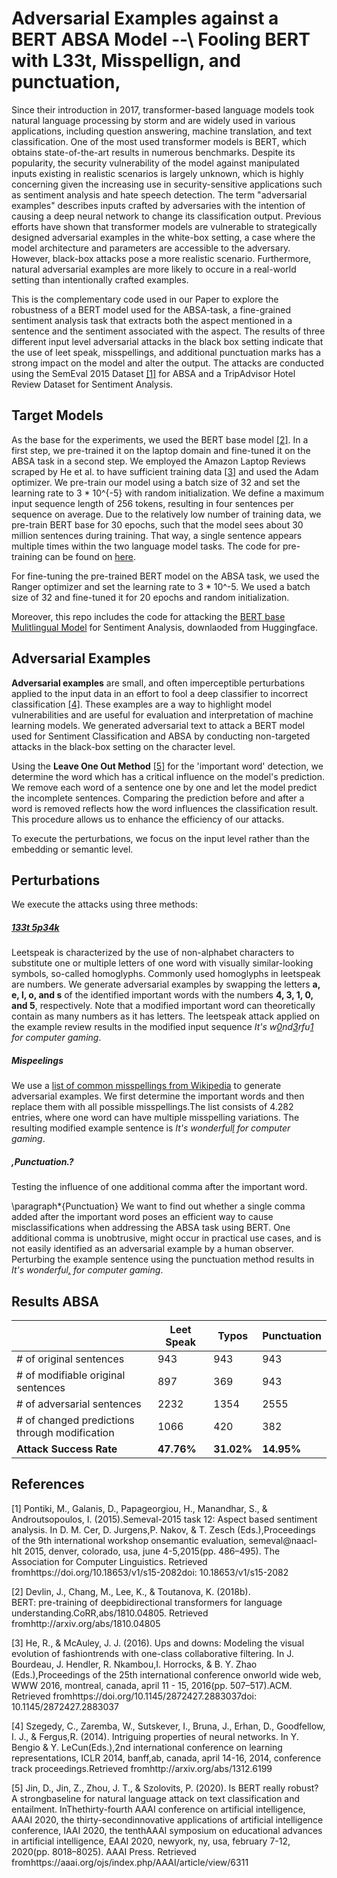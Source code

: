 # Adversarial Examples against a BERT ABSA Model --\\ Fooling BERT with L33t, Misspellign, and punctuation,

Since their introduction in 2017, transformer-based language models took natural language processing by storm and are widely used in various applications, including question answering, machine translation, and text classification. One of the most used transformer models is BERT, which obtains state-of-the-art results in numerous benchmarks. Despite its popularity, the security vulnerability of the model against manipulated inputs existing in realistic scenarios is largely unknown, which is highly concerning given the increasing use in security-sensitive applications such as sentiment analysis and hate speech detection.
The term "adversarial examples" describes inputs crafted by adversaries with the intention of causing a deep neural network to change its classification output. Previous efforts have shown that transformer models are vulnerable to strategically designed adversarial examples in the white-box setting, a case where the model architecture and parameters are accessible to the adversary. However, black-box attacks pose a more realistic scenario. Furthermore, natural adversarial examples are more likely to occure in a real-world setting than intentionally crafted examples. 

This is the complementary code used in our Paper to explore the robustness of a BERT model used for the ABSA-task, a fine-grained sentiment analysis task that extracts both the aspect mentioned in a sentence and the sentiment associated with the aspect. The results of three different input level adversarial attacks in the black box setting indicate that the use of leet speak, misspellings, and additional punctuation marks has a strong impact on the model and alter the output. The attacks are conducted using the SemEval 2015 Dataset [[1]](#1) for ABSA and a TripAdvisor Hotel Review Dataset for Sentiment Analysis.

## Target Models

As the base for the experiments, we used the BERT base model [[2]](#2). In a first step, we pre-trained it on the laptop domain and fine-tuned it on the ABSA task in a second step. We employed the Amazon Laptop Reviews scraped by He et al. to have sufficient training data [[3]](#3) and used the Adam optimizer. We pre-train our model using a batch size of 32 and set the learning rate to 3 * 10^{-5} with random initialization.
We define a maximum input sequence length of 256 tokens, resulting in four sentences per sequence on average.  Due to the relatively low number of training data, we pre-train BERT base for 30 epochs, such that the model sees about 30 million sentences during training. That way, a single sentence appears multiple times within the two language model tasks. The code for pre-training can be found on [here](https://github.com/deepopinion/domain-adapted-atsc "Pre-Training on Laptop Domain").

For fine-tuning the pre-trained BERT model on the ABSA task, we used the Ranger optimizer and set the learning rate to 3 * 10^-5. We used a batch size of 32 and fine-tuned it for 20 epochs and random initialization. 

Moreover, this repo includes the code for attacking the [BERT base Mulitlingual Model](https://huggingface.co/bert-base-multilingual-uncased "BERT base Multilingual Uncased") for Sentiment Analysis, downlaoded from Huggingface.

## Adversarial Examples 

**Adversarial examples** are small, and often imperceptible perturbations applied to the input data in an effort to fool a deep classifier to incorrect classification [[4]](#4). These examples are a way to highlight model vulnerabilities and are useful for evaluation and interpretation of machine learning models. 
We generated adversarial text to attack a BERT model used for Sentiment Classification and ABSA by conducting non-targeted attacks in the black-box setting on the character level.

Using the **Leave One Out Method** [[5]](#5) for the 'important word' detection, we determine the word which has a critical influence on the model's prediction. We remove each word of a sentence one by one and let the model predict the incomplete sentences. 
Comparing the prediction before and after a word is removed reflects how the word influences the classification result. This procedure allows us to enhance the efficiency of our attacks.

To execute the perturbations, we focus on the input level rather than the embedding or semantic level. 

## Perturbations

We execute the attacks using three methods:
##### [**133t 5p34k**](https://en.wikipedia.org/wiki/Leet)
Leetspeak is characterized by the use of non-alphabet characters to substitute one or multiple letters of one word with visually similar-looking symbols, so-called homoglyphs. Commonly used homoglyphs in leetspeak are numbers.
 We generate adversarial examples by swapping the letters **a, e, l, o, and s** of the identified important words with the numbers **4, 3, 1, 0, and 5**, respectively. Note that a modified important word can theoretically contain as many numbers as it has letters. The leetspeak attack applied on the example review results in the modified input sequence *It's w<ins>0</ins>nd<ins>3</ins>rfu<ins>1</ins> for computer gaming*.
 
##### **Mispeelings**
We use a [list of common misspellings from Wikipedia](https://en.wikipedia.org/wiki/Wikipedia:Lists_of_common_misspellings "Wikipedia List of common misspellings") to generate adversarial examples. We first determine the important words and then replace them with all possible misspellings.The list consists of 4.282 entries, where one word can have multiple misspelling variations. The resulting modified example sentence is *It's wonderful<ins>l</ins> for computer gaming*. 

##### **,Punctuation.?**
Testing the influence of one additional comma after the important word.



\paragraph*{Punctuation}
We want to find out whether a single comma added after the important word poses an efficient way to cause misclassifications when addressing the ABSA task using BERT. One additional comma is unobtrusive, might occur in practical use cases, and is not easily identified as an adversarial example by a human observer. Perturbing the example sentence using the punctuation method results in *It's wonderful<ins>,</ins> for computer gaming*. 



## Results ABSA
|  | Leet Speak | Typos | Punctuation |
| -------- | ---------------------- | ------------------- | ------------------- |
|# of original sentences| 943 | 943 | 943
|# of modifiable original sentences | 897 | 369 | 943
|# of adversarial sentences | 2232 | 1354 | 2555
|# of changed predictions through modification | 1066 | 420 | 382
|**Attack Success Rate** | **47.76%** | **31.02%** | **14.95%**


## References
<a id="1">[1]</a>
Pontiki, M., Galanis, D., Papageorgiou, H., Manandhar, S., & Androutsopoulos, I. (2015).Semeval-2015 task 12: Aspect based sentiment analysis. In D. M. Cer, D. Jurgens,P. Nakov, & T. Zesch (Eds.),Proceedings of the 9th international workshop onsemantic evaluation,  semeval@naacl-hlt 2015,  denver,  colorado,  usa,  june 4-5,2015(pp. 486–495).  The Association for Computer Linguistics.  Retrieved fromhttps://doi.org/10.18653/v1/s15-2082doi: 10.18653/v1/s15-2082

<a id="2">[2]</a> 
Devlin, J., Chang, M., Lee, K., & Toutanova, K. (2018b).  
    BERT: pre-training of deepbidirectional transformers for language understanding.CoRR,abs/1810.04805.
    Retrieved fromhttp://arxiv.org/abs/1810.04805

<a id="3">[3]</a> 
He, R., & McAuley, J. J. (2016). Ups and downs: Modeling the visual evolution of fashiontrends with one-class collaborative filtering. In J. Bourdeau, J. Hendler, R. Nkambou,I. Horrocks, & B. Y. Zhao (Eds.),Proceedings of the 25th international conference onworld wide web, WWW 2016, montreal, canada, april 11 - 15, 2016(pp. 507–517).ACM.   Retrieved fromhttps://doi.org/10.1145/2872427.2883037doi: 10.1145/2872427.2883037

<a id="4">[4]</a> 
Szegedy, C., Zaremba, W., Sutskever, I., Bruna, J., Erhan, D., Goodfellow, I. J., & Fergus,R.  (2014).  Intriguing properties of neural networks.  In Y. Bengio & Y. LeCun(Eds.),2nd international conference on learning representations, ICLR 2014, banff,ab,  canada,  april  14-16,  2014,  conference  track  proceedings.Retrieved  fromhttp://arxiv.org/abs/1312.6199

<a id="5">[5]</a>
Jin, D., Jin, Z., Zhou, J. T., & Szolovits, P.  (2020).  Is BERT really robust?  A strongbaseline for natural language attack on text classification and entailment.  InThethirty-fourth AAAI conference on artificial intelligence, AAAI 2020, the thirty-secondinnovative applications of artificial intelligence conference, IAAI 2020, the tenthAAAI symposium on educational advances in artificial intelligence, EAAI 2020, newyork, ny, usa, february 7-12, 2020(pp. 8018–8025). AAAI Press. Retrieved fromhttps://aaai.org/ojs/index.php/AAAI/article/view/6311

